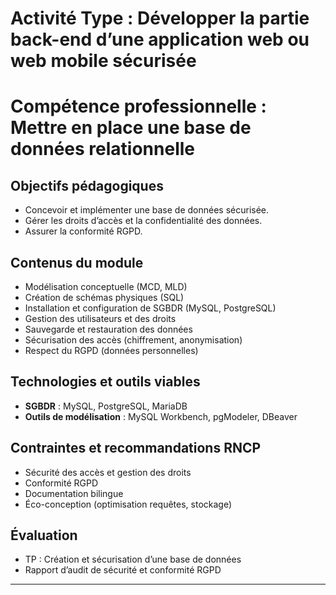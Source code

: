 # Activité Type : Développer la partie back-end d’une application web ou web mobile sécurisée  
# Compétence professionnelle : Mettre en place une base de données relationnelle

## Objectifs pédagogiques
- Concevoir et implémenter une base de données sécurisée.
- Gérer les droits d’accès et la confidentialité des données.
- Assurer la conformité RGPD.

## Contenus du module
- Modélisation conceptuelle (MCD, MLD)
- Création de schémas physiques (SQL)
- Installation et configuration de SGBDR (MySQL, PostgreSQL)
- Gestion des utilisateurs et des droits
- Sauvegarde et restauration des données
- Sécurisation des accès (chiffrement, anonymisation)
- Respect du RGPD (données personnelles)

## Technologies et outils viables
- **SGBDR** : MySQL, PostgreSQL, MariaDB
- **Outils de modélisation** : MySQL Workbench, pgModeler, DBeaver

## Contraintes et recommandations RNCP
- Sécurité des accès et gestion des droits
- Conformité RGPD
- Documentation bilingue
- Éco-conception (optimisation requêtes, stockage)

## Évaluation
- TP : Création et sécurisation d’une base de données
- Rapport d’audit de sécurité et conformité RGPD

---
